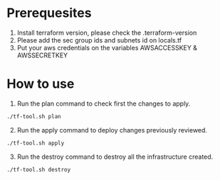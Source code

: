 # Prerequesites
1. Install terraform version, please check the .terraform-version
2. Please add the sec group ids and subnets id on locals.tf
3. Put your aws credentials on the variables AWSACCESSKEY & AWSSECRETKEY

# How to use
1. Run the plan command to check first the changes to apply.
````bash
./tf-tool.sh plan
````
2. Run the apply command to deploy changes previously reviewed.
```bash
./tf-tool.sh apply
```
3. Run the destroy command to destroy all the infrastructure created.
```bash
./tf-tool.sh destroy
```